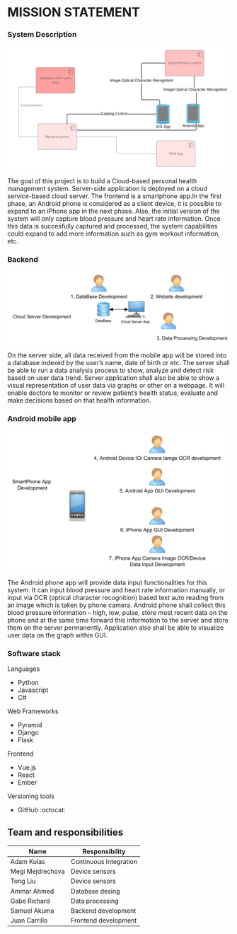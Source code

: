 # MISSION STATEMENT

### System Description

![System description](https://github.com/adkulas/ece651-group-project/blob/Updating-Mission-Statement/overall_system.png)

The goal of this project is to build a Cloud-based personal health management system. Server-side application is deployed on a cloud service-based cloud server. The frontend is a smartphone app.In the first phase, an Android phone is considered as a client device, it is possible to expand to an iPhone app in the next phase. Also, the initial version of the system will only capture blood pressure and heart rate information. Once this data is succesfully captured and processed, the system capabilities could expand to add more information such as gym workout information, etc.

### Backend

![Backend](https://github.com/adkulas/ece651-group-project/blob/Updating-Mission-Statement/backend.png)

On the server side, all data received from the mobile app will be stored into a database indexed by the user’s name, date of birth or etc. The server shall be able to run a data analysis process to show, analyze and detect risk based on user data trend. Server application shall also be able to show a visual representation of user data via graphs or other on a webpage. It will enable doctors to monitor or review patient’s health status, evaluate and make decisions based on that health information.

### Android mobile app

![Frontend](https://github.com/adkulas/ece651-group-project/blob/Updating-Mission-Statement/frontend.png)

The Android phone app will provide data input functionalities for this system.  It can input blood pressure and heart rate information manually, or input via OCR (optical character recognition) based text auto reading from an image which is taken by phone camera. Android phone shall collect this blood pressure information – high, low, pulse, store most recent data on the phone and at the same time forward this information to the server and store them on the server permanently. Application also shall be able to visualize user data on the graph within GUI.

### Software stack

Languages
* Python
* Javascript
* C#

Web Frameworks
* Pyramid
* Django
* Flask

Frontend
* Vue.js
* React
* Ember

Versioning tools
* GitHub :octocat: 

## Team and responsibilities

Name | Responsibility
------------ | -------------
Adam Kulas | Continuous integration
Megi Mejdrechova | Device sensors
Tong Liu | Device sensors
Ammar Ahmed | Database desing
Gabe Richard | Data processing
Samuel Akuma | Backend development
Juan Carrillo | Frontend development
